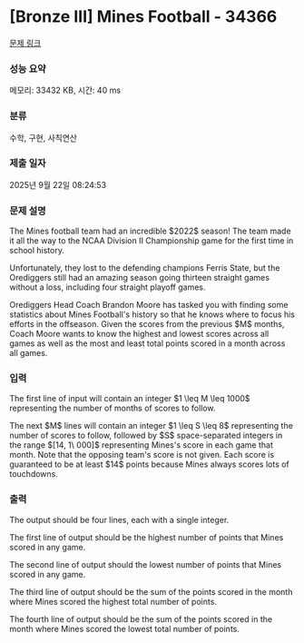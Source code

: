 # [Bronze III] Mines Football - 34366 

[문제 링크](https://www.acmicpc.net/problem/34366) 

### 성능 요약

메모리: 33432 KB, 시간: 40 ms

### 분류

수학, 구현, 사칙연산

### 제출 일자

2025년 9월 22일 08:24:53

### 문제 설명

<p>The Mines football team had an incredible $2022$ season! The team made it all the way to the NCAA Division II Championship game for the first time in school history.</p>

<p>Unfortunately, they lost to the defending champions Ferris State, but the Orediggers still had an amazing season going thirteen straight games without a loss, including four straight playoff games.</p>

<p>Orediggers Head Coach Brandon Moore has tasked you with finding some statistics about Mines Football's history so that he knows where to focus his efforts in the offseason. Given the scores from the previous $M$ months, Coach Moore wants to know the highest and lowest scores across all games as well as the most and least total points scored in a month across all games.</p>

### 입력 

 <p>The first line of input will contain an integer $1 \leq M \leq 1000$ representing the number of months of scores to follow.</p>

<p>The next $M$ lines will contain an integer $1 \leq S \leq 8$ representing the number of scores to follow, followed by $S$ space-separated integers in the range $[14, 1\ 000]$ representing Mines's score in each game that month. Note that the opposing team's score is not given. Each score is guaranteed to be at least $14$ points because Mines always scores lots of touchdowns.</p>

### 출력 

 <p>The output should be four lines, each with a single integer.</p>

<p>The first line of output should be the highest number of points that Mines scored in any game.</p>

<p>The second line of output should the lowest number of points that Mines scored in any game.</p>

<p>The third line of output should be the sum of the points scored in the month where Mines scored the highest total number of points.</p>

<p>The fourth line of output should be the sum of the points scored in the month where Mines scored the lowest total number of points.</p>

